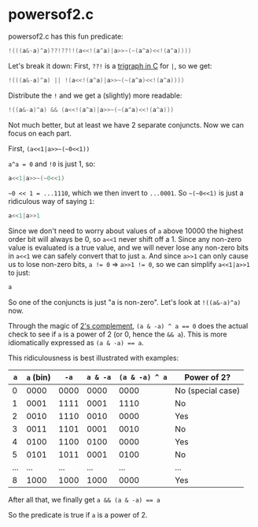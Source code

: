 # powersof2.c
powersof2.c has this fun predicate:
```c
!(((a&-a)^a)??!??!!(a<<!(a^a)|a>>~(~(a^a)<<!(a^a))))
```

Let's break it down:
First, `??!` is a [trigraph in C](https://en.wikipedia.org/wiki/Digraphs_and_trigraphs#C) for `|`, so we get:
```c
!(((a&-a)^a) || !(a<<!(a^a)|a>>~(~(a^a)<<!(a^a))))
```

Distribute the `!` and we get a (slightly) more readable:
```c
!((a&-a)^a) && (a<<!(a^a)|a>>~(~(a^a)<<!(a^a)))
```

Not much better, but at least we have 2 separate conjuncts. Now we can focus on each part.

First, `(a<<1|a>>~(~0<<1))`

`a^a = 0` and `!0` is just 1, so:
```c
a<<1|a>>~(~0<<1)
```

`~0 << 1 = ...1110`, which we then invert to `...0001`. So `~(~0<<1)` is just a ridiculous way of saying `1`:
```c
a<<1|a>>1
```

Since we don't need to worry about values of `a` above 10000 the highest order bit will always be 0, so `a<<1` never shift off a 1. Since any non-zero value is evaluated is a true value, and we will never lose any non-zero bits in `a<<1` we can safely convert that to just `a`. And since `a>>1` can only cause us to lose non-zero bits, `a != 0` => `a>>1 != 0`, so we can simplify `a<<1|a>>1` to just:
```c
a
```

So one of the conjuncts is just "a is non-zero". Let's look at `!((a&-a)^a)` now.

Through the magic of [2's complement](https://en.wikipedia.org/wiki/Two%27s_complement), `(a & -a) ^ a == 0` does the actual check to see if `a` is a power of 2 (or 0, hence the `&& a`). This is more idiomatically expressed as `(a & -a) == a`.

This ridiculousness is best illustrated with examples:

| `a` | `a` (bin)  | `-a` | `a & -a` | `(a & -a) ^ a` | Power of 2?       |
| --- | ---------  | ---- | -------- | -------------- | ----------------- |
| 0   | 0000       | 0000 | 0000     | 0000           | No (special case) |
| 1   | 0001       | 1111 | 0001     | 1110           | No                |
| 2   | 0010       | 1110 | 0010     | 0000           | Yes               |
| 3   | 0011       | 1101 | 0001     | 0010           | No                |
| 4   | 0100       | 1100 | 0100     | 0000           | Yes               |
| 5   | 0101       | 1011 | 0001     | 0100           | No                |
| ... | ...        | ...  | ...      | ...            | ...               |
| 8   | 1000       | 1000 | 1000     | 0000           | Yes               |

After all that, we finally get `a && (a & -a) == a`

So the predicate is true if `a` is a power of 2.

